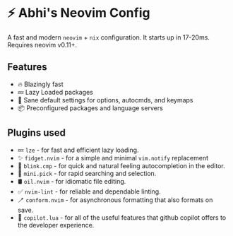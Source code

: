 # ⚡ Abhi's Neovim Config

A fast and modern `neovim` + `nix` configuration. It starts up in 17-20ms. Requires neovim v0.11+. 

## Features

- 🔥 Blazingly fast
- 💤 Lazy Loaded packages
- 🧹 Sane default settings for options, autocmds, and keymaps
- 📦 Preconfigured packages and language servers

## Plugins used
- 💤 `lze` - for fast and efficient lazy loading.
- ✨ `fidget.nvim` - for a simple and minimal `vim.notify` replacement 
- 📝 `blink.cmp` - for quick and natural feeling autocompletion in the editor.
- 🔎 `mini.pick` - for rapid searching and selection.
- 🛢️ `oil.nvim` - for idiomatic file editing.
- ✅ `nvim-lint` - for reliable and dependable linting.
- 🪥 `conform.nvim` - for asynchronous formatting that also formats on save. 
- 🤖 `copilot.lua` - for all of the useful features that github copilot offers to the developer experience.

